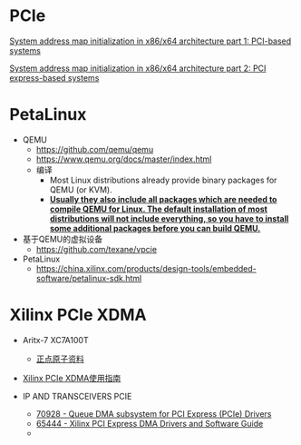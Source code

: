 # PCIe

[System address map initialization in x86/x64 architecture part 1: PCI-based systems](https://resources.infosecinstitute.com/topic/system-address-map-initialization-in-x86x64-architecture-part-1-pci-based-systems/)

[System address map initialization in x86/x64 architecture part 2: PCI express-based systems](https://resources.infosecinstitute.com/topic/system-address-map-initialization-x86x64-architecture-part-2-pci-express-based-systems/#gref)

# PetaLinux

* QEMU
  * https://github.com/qemu/qemu
  * https://www.qemu.org/docs/master/index.html
  * 编译
    * Most Linux distributions already provide binary packages for QEMU (or KVM).
    * [**Usually they also include all packages which are needed to compile QEMU for Linux. The default installation of most distributions will not include everything, so you have to install some additional packages before you can build QEMU.**](https://wiki.qemu.org/Hosts/Linux)
* 基于QEMU的虚拟设备
  * https://github.com/texane/vpcie
* PetaLinux
  * https://china.xilinx.com/products/design-tools/embedded-software/petalinux-sdk.html

# Xilinx PCIe XDMA

* Aritx-7 XC7A100T
  * [正点原子资料](http://www.openedv.com/docs/index.html)

* [Xilinx PCIe XDMA使用指南](http://xilinx.eetrend.com/content/2021/100113259.html)

* IP AND TRANSCEIVERS PCIE
  * [70928 - Queue DMA subsystem for PCI Express (PCIe) Drivers](https://support.xilinx.com/s/article/70928?language=en_US)
  * [65444 - Xilinx PCI Express DMA Drivers and Software Guide](https://support.xilinx.com/s/article/65444?language=en_US)
  * 

